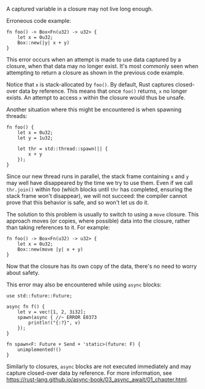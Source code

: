 A captured variable in a closure may not live long enough.

Erroneous code example:

```compile_fail,E0373
fn foo() -> Box<Fn(u32) -> u32> {
    let x = 0u32;
    Box::new(|y| x + y)
}
```

This error occurs when an attempt is made to use data captured by a closure,
when that data may no longer exist. It's most commonly seen when attempting to
return a closure as shown in the previous code example.

Notice that `x` is stack-allocated by `foo()`. By default, Rust captures
closed-over data by reference. This means that once `foo()` returns, `x` no
longer exists. An attempt to access `x` within the closure would thus be
unsafe.

Another situation where this might be encountered is when spawning threads:

```compile_fail,E0373
fn foo() {
    let x = 0u32;
    let y = 1u32;

    let thr = std::thread::spawn(|| {
        x + y
    });
}
```

Since our new thread runs in parallel, the stack frame containing `x` and `y`
may well have disappeared by the time we try to use them. Even if we call
`thr.join()` within foo (which blocks until `thr` has completed, ensuring the
stack frame won't disappear), we will not succeed: the compiler cannot prove
that this behavior is safe, and so won't let us do it.

The solution to this problem is usually to switch to using a `move` closure.
This approach moves (or copies, where possible) data into the closure, rather
than taking references to it. For example:

```
fn foo() -> Box<Fn(u32) -> u32> {
    let x = 0u32;
    Box::new(move |y| x + y)
}
```

Now that the closure has its own copy of the data, there's no need to worry
about safety.

This error may also be encountered while using `async` blocks:

```compile_fail,E0373,edition2018
use std::future::Future;

async fn f() {
    let v = vec![1, 2, 3i32];
    spawn(async { //~ ERROR E0373
        println!("{:?}", v)
    });
}

fn spawn<F: Future + Send + 'static>(future: F) {
    unimplemented!()
}
```

Similarly to closures, `async` blocks are not executed immediately and may
capture closed-over data by reference. For more information, see
<https://rust-lang.github.io/async-book/03_async_await/01_chapter.html>.
